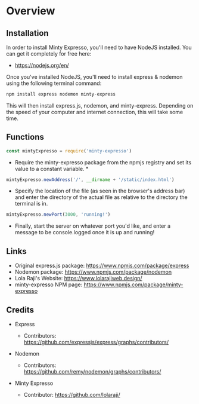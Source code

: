 # Overview #
## Installation ##
In order to install Minty Expresso, you'll need to have NodeJS installed. You can get it completely for free here:
  * https://nodejs.org/en/

Once you've installed NodeJS, you'll need to install express & nodemon using the following terminal command:

``` javascript
npm install express nodemon minty-express
```
This will then install express.js, nodemon, and minty-express. Depending on the speed of your computer and internet connection, this will take some time.

## Functions ##

``` javascript
const mintyExpresso = require('minty-expresso')
```
* Require the minty-expresso package from the npmjs registry and set its value to a constant variable. *

``` javascript
mintyExpresso.newAddress('/', __dirname + '/static/index.html')
```

* Specify the location of the file (as seen in the browser's address bar) and enter the directory of the actual file as relative to the directory the terminal is in.

``` javascript
mintyExpresso.newPort(3000, 'running!')
```

* Finally, start the server on whatever port you'd like, and enter a message to be console.logged once it is up and running!

## Links ##

* Original express.js package: https://www.npmjs.com/package/express
* Nodemon package: https://www.npmjs.com/package/nodemon
* Lola Raji's  Website: https://www.lolarajiweb.design/
* minty-expresso NPM page: https://www.npmjs.com/package/minty-expresso

## Credits ##
* Express

    * Contributors: https://github.com/expressjs/express/graphs/contributors/

* Nodemon

    * Contributors: https://github.com/remy/nodemon/graphs/contributors/

* Minty Expresso

    * Contributor: https://github.com/lolaraji/
